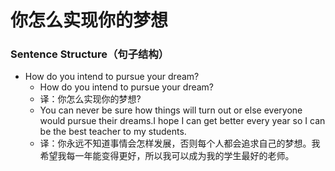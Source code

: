 # 你怎么实现你的梦想

### Sentence Structure（句子结构）

- How do you intend to pursue your dream?
  - How do you intend to pursue your dream?
  - 译：你怎么实现你的梦想?
  - You can never be sure how things will turn out or else everyone would pursue their dreams.I hope I can get better every year so I can be the best teacher to my students.
  - 译：你永远不知道事情会怎样发展，否则每个人都会追求自己的梦想。我希望我每一年能变得更好，所以我可以成为我的学生最好的老师。
